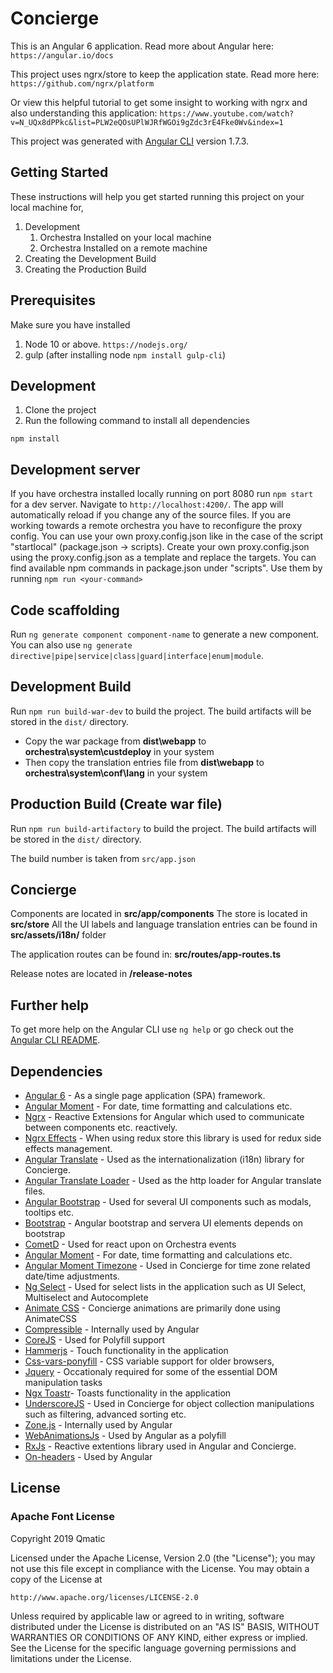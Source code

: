 # Concierge

This is an Angular 6 application. Read more about Angular here: `https://angular.io/docs`

This project uses ngrx/store to keep the application state. Read more here:
`https://github.com/ngrx/platform`

Or view this helpful tutorial to get some insight to working with ngrx and also understanding this application:
`https://www.youtube.com/watch?v=N_UQx8dPPkc&list=PLW2eQOsUPlWJRfWGOi9gZdc3rE4Fke0Wv&index=1`

This project was generated with [Angular CLI](https://github.com/angular/angular-cli) version 1.7.3.


## Getting Started

These instructions will help you get started running this project on your local machine for,
1. Development
    1. Orchestra Installed on your local machine
    2. Orchestra Installed on a remote machine
2. Creating the Development Build
3. Creating the Production Build

## Prerequisites

Make sure you have installed 
1. Node 10 or above. `https://nodejs.org/`
2. gulp (after installing node `npm install gulp-cli`)

## Development

1. Clone the project
2. Run the following command to install all dependencies

```
npm install
```

## Development server

If you have orchestra installed locally running on port 8080 run ```npm start``` for a dev server. Navigate to `http://localhost:4200/`. The app will automatically reload if you change any of the source files. 
If you are working towards a remote orchestra you have to reconfigure the proxy config. You can use your own proxy.config.json like in the case of the script "startlocal" (package.json -> scripts). Create your own proxy.config.json using the proxy.config.json as a template and replace the targets.
You can find available npm commands in package.json under "scripts".
Use them by running ```npm run <your-command>```

## Code scaffolding

Run `ng generate component component-name` to generate a new component. You can also use `ng generate directive|pipe|service|class|guard|interface|enum|module`.

## Development Build

Run `npm run build-war-dev` to build the project. The build artifacts will be stored in the `dist/` directory.

* Copy the war package from **dist\webapp** to **orchestra\system\custdeploy** in your system
* Then copy the translation entries file from **dist\webapp** to **orchestra\system\conf\lang** in your system

## Production Build (Create war file)

Run `npm run build-artifactory` to build the project. The build artifacts will be stored in the `dist/` directory.

The build number is taken from `src/app.json`

## Concierge
Components are located in **src/app/components**
The store is located in **src/store**
All the UI labels and language translation entries can be found in  **src/assets/i18n/** folder

The application routes can be found in: **src/routes/app-routes.ts**

Release notes are located in **/release-notes**
## Further help

To get more help on the Angular CLI use `ng help` or go check out the [Angular CLI README](https://github.com/angular/angular-cli/blob/master/README.md).

## Dependencies 
* [Angular 6](https://angular.io/) - As a single page application (SPA) framework.
* [Angular Moment](https://www.npmjs.com/package/angular2-moment) - For date, time formatting and calculations etc.
* [Ngrx](https://github.com/ngrx) - Reactive Extensions for Angular which used to communicate between components etc. reactively.
* [Ngrx Effects](https://github.com/ngrx/effects) - When using redux store this library is used for redux side effects management.
* [Angular Translate](https://github.com/ngx-translate/core) - Used as the internationalization (i18n) library for Concierge.
* [Angular Translate Loader](https://www.npmjs.com/package/@ngx-translate/http-loader) - Used as the http loader for Angular translate files.
* [Angular Bootstrap](https://ng-bootstrap.github.io/#/getting-started) - Used for several UI components such as modals, tooltips etc.
* [Bootstrap](https://getbootstrap.com/) - Angular bootstrap and servera UI elements depends on bootstrap 
* [CometD](https://cometd.org/) - Used for react upon on Orchestra events
* [Angular Moment](https://www.npmjs.com/package/angular2-moment) - For date, time formatting and calculations etc.
* [Angular Moment Timezone](https://www.npmjs.com/package/angular-moment-timezone) - Used in Concierge for time zone related date/time adjustments.
* [Ng Select](https://www.npmjs.com/package/@ng-select/ng-select) - Used for select lists in the application such as UI Select, Multiselect and Autocomplete 
* [Animate CSS](https://daneden.github.io/animate.css/) - Concierge animations are primarily done using AnimateCSS
* [Compressible](https://www.npmjs.com/package/compressible) - Internally used by Angular
* [CoreJS](https://www.npmjs.com/package/core-js) - Used for Polyfill support
* [Hammerjs](https://hammerjs.github.io/) - Touch functionality in the application
* [Css-vars-ponyfill](https://www.npmjs.com/package/css-vars-ponyfill) - CSS variable support for older browsers,
* [Jquery](https://www.npmjs.com/package/css-vars-ponyfill) - Occationaly required for some of the essential DOM manipulation tasks
* [Ngx Toastr](https://www.npmjs.com/package/ngx-toastr)- Toasts functionality in the application 
* [UnderscoreJS](http://underscorejs.org/) - Used in Concierge for object collection manipulations such as filtering, advanced sorting etc.
* [Zone.js](https://github.com/angular/zone.js/) - Internally used by Angular
* [WebAnimationsJs](https://www.npmjs.com/package/web-animations-js) - Used by Angular as a polyfill 
* [RxJs](https://angular.io/guide/rx-library) - Reactive extentions library used in Angular and Concierge. 
* [On-headers](https://www.npmjs.com/package/on-headers) - Used by Angular

## License

### Apache Font License
Copyright 2019 Qmatic

Licensed under the Apache License, Version 2.0 (the "License");
you may not use this file except in compliance with the License.
You may obtain a copy of the License at

    http://www.apache.org/licenses/LICENSE-2.0

Unless required by applicable law or agreed to in writing, software
distributed under the License is distributed on an "AS IS" BASIS,
WITHOUT WARRANTIES OR CONDITIONS OF ANY KIND, either express or implied.
See the License for the specific language governing permissions and
limitations under the License.

